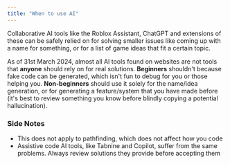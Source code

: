 ```yaml
---
title: "When to use AI"
---
```


 
Collaborative AI tools like the Roblox Assistant, ChatGPT and extensions of these can be safely relied on for solving smaller issues like coming up with a name for something, or for a list of game ideas that fit a certain topic.

As of 31st March 2024, almost all AI tools found on websites are not tools that **anyone** should rely on for real solutions. **Beginners** shouldn't because fake code can be generated, which isn't fun to debug for you or those helping you. **Non-beginners** should use it solely for the name/idea generation, or for generating a feature/system that you have made before (it's best to review something you know before blindly copying a potential hallucination).
### Side Notes
- This does not apply to pathfinding, which does not affect how you code
- Assistive code AI tools, like Tabnine and Copilot, suffer from the same problems. Always review solutions they provide before accepting them